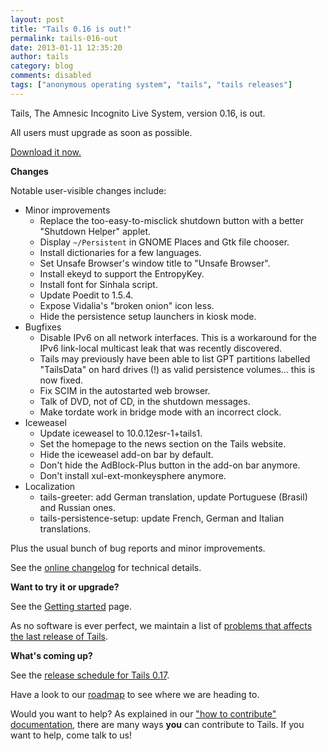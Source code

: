 ```yaml
---
layout: post
title: "Tails 0.16 is out!"
permalink: tails-016-out
date: 2013-01-11 12:35:20
author: tails
category: blog
comments: disabled
tags: ["anonymous operating system", "tails", "tails releases"]
---
```


Tails, The Amnesic Incognito Live System, version 0.16, is out.

All users must upgrade as soon as possible.

[Download it now.](https://tails.boum.org/download/)

**Changes**

Notable user-visible changes include:

-   Minor improvements
    -   Replace the too-easy-to-misclick shutdown button with a better "Shutdown Helper" applet.
    -   Display `~/Persistent` in GNOME Places and Gtk file chooser.
    -   Install dictionaries for a few languages.
    -   Set Unsafe Browser's window title to "Unsafe Browser".
    -   Install ekeyd to support the EntropyKey.
    -   Install font for Sinhala script.
    -   Update Poedit to 1.5.4.
    -   Expose Vidalia's "broken onion" icon less.
    -   Hide the persistence setup launchers in kiosk mode.
-   Bugfixes
    -   Disable IPv6 on all network interfaces. This is a workaround for the IPv6 link-local multicast leak that was recently discovered.
    -   Tails may previously have been able to list GPT partitions labelled "TailsData" on hard drives (!) as valid persistence volumes... this is now fixed.
    -   Fix SCIM in the autostarted web browser.
    -   Talk of DVD, not of CD, in the shutdown messages.
    -   Make tordate work in bridge mode with an incorrect clock.
-   Iceweasel
    -   Update iceweasel to 10.0.12esr-1+tails1.
    -   Set the homepage to the news section on the Tails website.
    -   Hide the iceweasel add-on bar by default.
    -   Don't hide the AdBlock-Plus button in the add-on bar anymore.
    -   Don't install xul-ext-monkeysphere anymore.
-   Localization
    -   tails-greeter: add German translation, update Portuguese (Brasil) and Russian ones.
    -   tails-persistence-setup: update French, German and Italian translations.

Plus the usual bunch of bug reports and minor improvements.

See the [online changelog](http://git.immerda.ch/?p=amnesia.git;a=blob_plain;f=debian/changelog;hb=refs/tags/0.16) for technical details.

**Want to try it or upgrade?**

See the [Getting started](https://tails.boum.org/getting_started/) page.

As no software is ever perfect, we maintain a list of [problems that affects the last release of Tails](https://tails.boum.org/support/known_issues/).

**What's coming up?**

See the [release schedule for Tails 0.17](https://mailman.boum.org/pipermail/tails-dev/2013-January/002427.html).

Have a look to our [roadmap](https://tails.boum.org/contribute/roadmap/) to see where we are heading to.

Would you want to help? As explained in our ["how to contribute" documentation](https://tails.boum.org/contribute/), there are many ways **you** can contribute to Tails. If you want to help, come talk to us!
